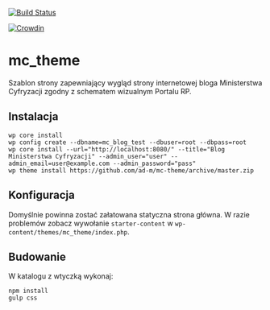 [![Build Status](https://travis-ci.org/ad-m/mc-theme.svg?branch=master)](https://travis-ci.org/ad-m/mc-theme)

[![Crowdin](https://d322cqt584bo4o.cloudfront.net/mc-theme/localized.svg)](https://crowdin.com/project/mc-theme)

mc_theme
===

Szablon strony zapewniający wygląd strony internetowej bloga Ministerstwa Cyfryzacji zgodny z schematem wizualnym Portalu RP.

Instalacja
---

```
wp core install 
wp config create --dbname=mc_blog_test --dbuser=root --dbpass=root
wp core install --url="http://localhost:8080/" --title="Blog Ministerstwa Cyfryzacji" --admin_user="user" --admin_email=user@example.com --admin_password="pass"
wp theme install https://github.com/ad-m/mc-theme/archive/master.zip
```

Konfiguracja
---

Domyślnie powinna zostać załatowana statyczna strona główna. W razie problemów zobacz wywołanie ``starter-content`` w ``wp-content/themes/mc_theme/index.php``.

Budowanie
---

W katalogu z wtyczką wykonaj:
```
npm install
gulp css
```

